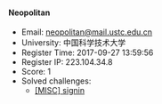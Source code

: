 #### Neopolitan  

* Email: neopolitan@mail.ustc.edu.cn  
* University: 中国科学技术大学  
* Register Time: 2017-09-27 13:59:56  
* Register IP: 223.104.34.8  
* Score: 1  
* Solved challenges: 
  * [[MISC] signin](https://github.com/SniperOJ/Challenges/blob/master/MISC/signin.json)  
